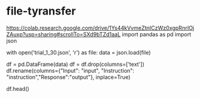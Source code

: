 # file-tyransfer
https://colab.research.google.com/drive/1Ys44kVvmeZtnICzWz0xgpRnrIOjZAuxp?usp=sharing#scrollTo=SXd9bTZd1aaL
import pandas as pd
import json

with open('trial_1_30.json', 'r') as file:
    data = json.load(file)

df = pd.DataFrame(data)
df = df.drop(columns=['text'])
df.rename(columns={"Input": "input", "Instruction": "instruction","Response":"output"}, inplace=True)

df.head()
